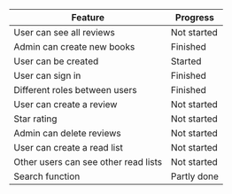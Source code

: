 | Feature                              | Progress         |
| ------------------------------------ | ---------------- |
| User can see all reviews             |  Not started     |
| Admin can create new books           |  Finished        |
| User can be created                  |  Started         |
| User can sign in                     |  Finished        |
| Different roles between users        |  Finished        |
| User can create a review             |  Not started     |
| Star rating                          |  Not started     |
| Admin can delete reviews             |  Not started     |
| User can create a read list          |  Not started     |
| Other users can see other read lists |  Not started     |
| Search function                      |  Partly done     |
